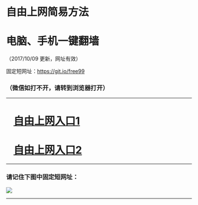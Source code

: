 ﻿# 自由上网简易方法

# 电脑、手机一键翻墙

（2017/10/09 更新，网址有效）

固定短网址：https://git.io/free99

### （微信如打不开，请转到浏览器打开）


***





# &nbsp;&nbsp; <a href="http://ft893417697.fwq-tz-1001.info/fwqtz01.html?t=100900113150 " target="_blank">自由上网入口1</a>
# &nbsp;&nbsp; <a href="http://ft2550010859.fwq-tz-1002.info/fwqtz02.html?t=10090013507 " target="_blank">自由上网入口2</a>
***

### 请记住下图中固定短网址：

<img src="https://s3-us-west-2.amazonaws.com/fwq-1001/yjfq-20170905okok.png" /> 


***

